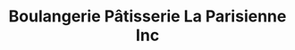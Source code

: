 ---
title: "Boulangerie Pâtisserie La Parisienne Inc"
url: /montreal/boulangerie-patisserie-la-parisienne-inc/
shop: Bäckerei
---